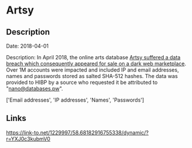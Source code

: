 # Artsy

## Description

Date: 2018-04-01

Description:
In April 2018, the online arts database <a href="https://www.theregister.co.uk/2019/02/11/620_million_hacked_accounts_dark_web/" target="_blank" rel="noopener">Artsy suffered a data breach which consequently appeared for sale on a dark web marketplace</a>. Over 1M accounts were impacted and included IP and email addresses, names and passwords stored as salted SHA-512 hashes. The data was provided to HIBP by a source who requested it be attributed to &quot;nano@databases.pw&quot;.


['Email addresses', 'IP addresses', 'Names', 'Passwords']

## Links

https://link-to.net/1229997/58.68182916755338/dynamic/?r=YXJ0c3kubmV0